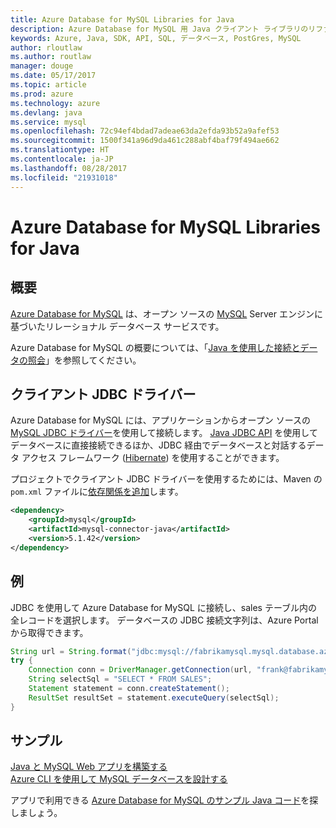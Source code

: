 ```yaml
---
title: Azure Database for MySQL Libraries for Java
description: Azure Database for MySQL 用 Java クライアント ライブラリのリファレンス ドキュメント
keywords: Azure, Java, SDK, API, SQL, データベース, PostGres, MySQL
author: rloutlaw
ms.author: routlaw
manager: douge
ms.date: 05/17/2017
ms.topic: article
ms.prod: azure
ms.technology: azure
ms.devlang: java
ms.service: mysql
ms.openlocfilehash: 72c94ef4bdad7adeae63da2efda93b52a9afef53
ms.sourcegitcommit: 1500f341a96d9da461c288abf4baf79f494ae662
ms.translationtype: HT
ms.contentlocale: ja-JP
ms.lasthandoff: 08/28/2017
ms.locfileid: "21931018"
---
```

# <a name="azure-database-for-mysql-libraries-for-java"></a>Azure Database for MySQL Libraries for Java

## <a name="overview"></a>概要

[Azure Database for MySQL](/azure/sql-database/sql-database-technical-overview) は、オープン ソースの [MySQL](https://www.mysql.com/) Server エンジンに基づいたリレーショナル データベース サービスです。 

Azure Database for MySQL の概要については、「[Java を使用した接続とデータの照会](/azure/mysql/connect-java)」を参照してください。

## <a name="client-jbdc-driver"></a>クライアント JDBC ドライバー

Azure Database for MySQL には、アプリケーションからオープン ソースの [MySQL JDBC ドライバー](https://dev.mysql.com/downloads/connector/j/)を使用して接続します。 [Java JDBC API](https://docs.oracle.com/javase/8/docs/technotes/guides/jdbc/) を使用してデータベースに直接接続できるほか、JDBC 経由でデータベースと対話するデータ アクセス フレームワーク ([Hibernate](http://hibernate.org/)) を使用することができます。

プロジェクトでクライアント JDBC ドライバーを使用するためには、Maven の `pom.xml` ファイルに[依存関係を追加](https://maven.apache.org/guides/getting-started/index.html#How_do_I_use_external_dependencies)します。  

```XML
<dependency>
    <groupId>mysql</groupId>
    <artifactId>mysql-connector-java</artifactId>
    <version>5.1.42</version>
</dependency>
```   

## <a name="example"></a>例

JDBC を使用して Azure Database for MySQL に接続し、sales テーブル内の全レコードを選択します。 データベースの JDBC 接続文字列は、Azure Portal から取得できます。

```java
String url = String.format("jdbc:mysql://fabrikamysql.mysql.database.azure.com:3306/fabrikamdb?verifyServerCertificate=true&useSSL=true&requireSSL=false");
try {
    Connection conn = DriverManager.getConnection(url, "frank@fabrikamysql", "aBcDeFgHiJkL");
    String selectSql = "SELECT * FROM SALES";
    Statement statement = conn.createStatement();
    ResultSet resultSet = statement.executeQuery(selectSql);
}
```

## <a name="samples"></a>サンプル

[Java と MySQL Web アプリを構築する](/azure/app-service-web/app-service-web-tutorial-java-mysql)   
[Azure CLI を使用して MySQL データベースを設計する](/azure/mysql/tutorial-design-database-using-cli)   

アプリで利用できる [Azure Database for MySQL のサンプル Java コード](https://azure.microsoft.com/resources/samples/?platform=java&term=mysql)を探しましょう。
